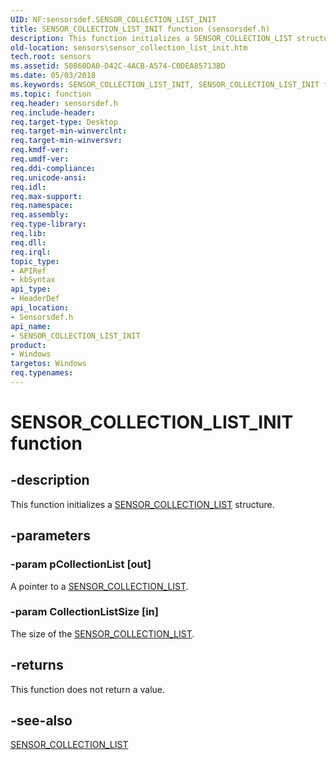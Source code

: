 ```yaml
---
UID: NF:sensorsdef.SENSOR_COLLECTION_LIST_INIT
title: SENSOR_COLLECTION_LIST_INIT function (sensorsdef.h)
description: This function initializes a SENSOR_COLLECTION_LIST structure.
old-location: sensors\sensor_collection_list_init.htm
tech.root: sensors
ms.assetid: 50860DA0-D42C-4ACB-A574-C0DEA85713BD
ms.date: 05/03/2018
ms.keywords: SENSOR_COLLECTION_LIST_INIT, SENSOR_COLLECTION_LIST_INIT function [Sensor Devices], sensors.sensor_collection_list_init, sensorsdef/SENSOR_COLLECTION_LIST_INIT
ms.topic: function
req.header: sensorsdef.h
req.include-header: 
req.target-type: Desktop
req.target-min-winverclnt: 
req.target-min-winversvr: 
req.kmdf-ver: 
req.umdf-ver: 
req.ddi-compliance: 
req.unicode-ansi: 
req.idl: 
req.max-support: 
req.namespace: 
req.assembly: 
req.type-library: 
req.lib: 
req.dll: 
req.irql: 
topic_type:
- APIRef
- kbSyntax
api_type:
- HeaderDef
api_location:
- Sensorsdef.h
api_name:
- SENSOR_COLLECTION_LIST_INIT
product:
- Windows
targetos: Windows
req.typenames: 
---
```


# SENSOR_COLLECTION_LIST_INIT function


## -description


This function initializes a <a href="https://msdn.microsoft.com/library/windows/hardware/dn957092">SENSOR_COLLECTION_LIST</a> structure.


## -parameters




### -param pCollectionList [out]

A pointer to a <a href="https://msdn.microsoft.com/library/windows/hardware/dn957092">SENSOR_COLLECTION_LIST</a>.




### -param CollectionListSize [in]

The size of the <a href="https://msdn.microsoft.com/library/windows/hardware/dn957092">SENSOR_COLLECTION_LIST</a>.


## -returns



This function does not return a value.




## -see-also




<a href="https://msdn.microsoft.com/library/windows/hardware/dn957092">SENSOR_COLLECTION_LIST</a>
 

 

